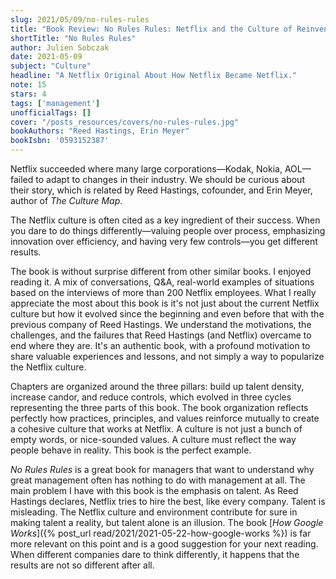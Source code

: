 ```yaml
---
slug: 2021/05/09/no-rules-rules
title: "Book Review: No Rules Rules: Netflix and the Culture of Reinvention"
shortTitle: "No Rules Rules"
author: Julien Sobczak
date: 2021-05-09
subject: "Culture"
headline: "A Netflix Original About How Netflix Became Netflix."
note: 15
stars: 4
tags: ['management']
unofficialTags: []
cover: "/posts_resources/covers/no-rules-rules.jpg"
bookAuthors: "Reed Hastings, Erin Meyer"
bookIsbn: '0593152387'
---
```



Netflix succeeded where many large corporations—Kodak, Nokia, AOL—failed to adapt to changes in their industry. We should be curious about their story, which is related by Reed Hastings, cofounder, and Erin Meyer, author of _The Culture Map_.

The Netflix culture is often cited as a key ingredient of their success. When you dare to do things differently—valuing people over process, emphasizing innovation over efficiency, and having very few controls—you get different results.

The book is without surprise different from other similar books. I enjoyed reading it. A mix of conversations, Q&A, real-world examples of situations based on the interviews of more than 200 Netflix employees. What I really appreciate the most about this book is it's not just about the current Netflix culture but how it evolved since the beginning and even before that with the previous company of Reed Hastings. We understand the motivations, the challenges, and the failures that Reed Hastings (and Netflix) overcame to end where they are. It's an authentic book, with a profound motivation to share valuable experiences and lessons, and not simply a way to popularize the Netflix culture.

Chapters are organized around the three pillars: build up talent density, increase candor, and reduce controls, which evolved in three cycles representing the three parts of this book. The book organization reflects perfectly how practices, principles, and values reinforce mutually to create a cohesive culture that works at Netflix. A culture is not just a bunch of empty words, or nice-sounded values. A culture must reflect the way people behave in reality. This book is the perfect example.

_No Rules Rules_ is a great book for managers that want to understand why great management often has nothing to do with management at all. The main problem I have with this book is the emphasis on talent. As Reed Hastings declares, Netflix tries to hire the best, like every company. Talent is misleading. The Netflix culture and environment contribute for sure in making talent a reality, but talent alone is an illusion. The book [_How Google Works_]({% post_url read/2021/2021-05-22-how-google-works %}) is far more relevant on this point and is a good suggestion for your next reading. When different companies dare to think differently, it happens that the results are not so different after all.

